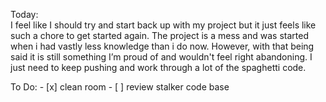 Today:    
    I feel like I should try and start back up with my project but it just feels like such a chore to get started again. The project is a mess and was started when i had vastly less knowledge than i do now. However, with that being said it is still something I’m proud of and wouldn't feel right abandoning. I just need to keep pushing and work through a lot of the spaghetti code.

To Do:
    - [x] clean room
    - [ ] review stalker code base


